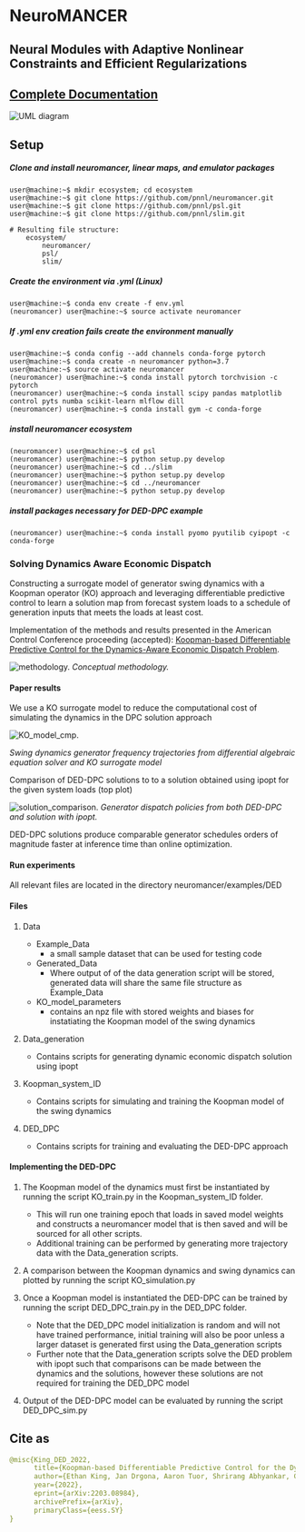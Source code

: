 # NeuroMANCER
## Neural Modules with Adaptive Nonlinear Constraints and 	Efficient Regularizations

## [Complete Documentation](https://pnnl.github.io/neuromancer/)
![UML diagram](figs/class_diagram.png)

## Setup

##### Clone and install neuromancer, linear maps, and emulator packages
```console
user@machine:~$ mkdir ecosystem; cd ecosystem
user@machine:~$ git clone https://github.com/pnnl/neuromancer.git
user@machine:~$ git clone https://github.com/pnnl/psl.git
user@machine:~$ git clone https://github.com/pnnl/slim.git

# Resulting file structure:
    ecosystem/
        neuromancer/
        psl/
        slim/
```

##### Create the environment via .yml (Linux)

```console
user@machine:~$ conda env create -f env.yml
(neuromancer) user@machine:~$ source activate neuromancer
```

##### If .yml env creation fails create the environment manually

```console
user@machine:~$ conda config --add channels conda-forge pytorch
user@machine:~$ conda create -n neuromancer python=3.7
user@machine:~$ source activate neuromancer
(neuromancer) user@machine:~$ conda install pytorch torchvision -c pytorch
(neuromancer) user@machine:~$ conda install scipy pandas matplotlib control pyts numba scikit-learn mlflow dill
(neuromancer) user@machine:~$ conda install gym -c conda-forge
```

##### install neuromancer ecosystem 

```console
(neuromancer) user@machine:~$ cd psl
(neuromancer) user@machine:~$ python setup.py develop
(neuromancer) user@machine:~$ cd ../slim
(neuromancer) user@machine:~$ python setup.py develop
(neuromancer) user@machine:~$ cd ../neuromancer
(neuromancer) user@machine:~$ python setup.py develop
```

##### install packages necessary for DED-DPC example 

```console
(neuromancer) user@machine:~$ conda install pyomo pyutilib cyipopt -c conda-forge
```


###  Solving Dynamics Aware Economic Dispatch 
Constructing a surrogate model of generator swing dynamics with a Koopman operator (KO) approach and leveraging differentiable predictive control to learn a solution map from forecast system loads to a schedule of generation inputs that meets the loads at least cost.

Implementation of the methods and results presented in the American Control Conference proceeding (accepted): [Koopman-based Differentiable Predictive Control for the
Dynamics-Aware Economic Dispatch Problem](https://arxiv.org/abs/2203.08984).



![methodology.](figs/methodology_DED_DPC.png)
*Conceptual methodology.*

#### Paper results

We use a KO surrogate model to reduce the computational cost of simulating the dynamics in the DPC solution approach

![KO_model_cmp.](figs/KO_gen_freq_cmp.png)

*Swing dynamics generator frequency trajectories from differential algebraic equation solver and KO surrogate model*


Comparison of DED-DPC solutions to to a solution obtained using ipopt for the given system loads (top plot)

![solution_comparison.](figs/cntrl_cmp.png)
*Generator dispatch policies from both DED-DPC and solution with ipopt.*

DED-DPC solutions produce comparable generator schedules orders of magnitude faster at inference time than online optimization.

#### Run experiments

All relevant files are located in the directory
neuromancer/examples/DED



#### Files

1. Data
   - Example_Data
      * a small sample dataset that can be used for testing code  
   - Generated_Data
      * Where output of of the data generation script will be stored, generated data will share the same file structure as Example_Data
   - KO_model_parameters
      * contains an npz file with stored weights and biases for instatiating the Koopman model of the swing dynamics  
   
2. Data_generation
   - Contains scripts for generating dynamic economic dispatch solution using ipopt
 
3. Koopman_system_ID
   - Contains scripts for simulating and training the Koopman model of the swing dynamics

4. DED_DPC
   - Contains scripts for training and evaluating the DED-DPC approach
 
 

#### Implementing the DED-DPC 

1. The Koopman model of the dynamics must first be instantiated by running the script KO_train.py in the Koopman_system_ID folder.  
   - This will run one training epoch that loads in saved model weights and constructs a neuromancer model that is then saved and will be sourced for all other scripts.
   - Additional training can be performed by generating more trajectory data with the Data_generation scripts.

2. A comparison between the Koopman dynamics and swing dynamics can plotted by running the script KO_simulation.py

3. Once a Koopman model is instantiated the DED-DPC can be trained by running the script DED_DPC_train.py in the DED_DPC folder.
   - Note that the DED_DPC model initialization is random and will not have trained performance, initial training will also be poor unless a larger dataset is generated first using the Data_generation scripts   
   - Further note that the Data_generation scripts solve the DED problem with ipopt such that comparisons can be made between the dynamics and the solutions, however these solutions are not required for training the DED_DPC model 

4. Output of the DED-DPC model can be evaluated by running the script DED_DPC_sim.py 

## Cite as

```yaml
@misc{King_DED_2022,
      title={Koopman-based Differentiable Predictive Control for the Dynamics-Aware Economic Dispatch Problem}, 
      author={Ethan King, Jan Drgona, Aaron Tuor, Shrirang Abhyankar, Craig Bakker, Arnab Bhattacharya, Draguna Vrabie},
      year={2022},
      eprint={arXiv:2203.08984},
      archivePrefix={arXiv},
      primaryClass={eess.SY}
}
```
